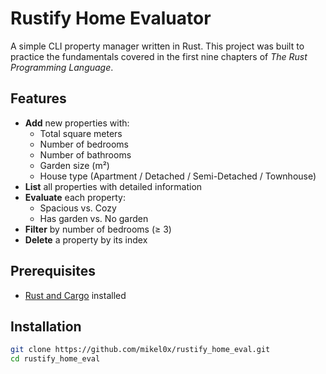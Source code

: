 # Rustify Home Evaluator

A simple CLI property manager written in Rust. This project was built to practice the fundamentals covered in the first nine chapters of *The Rust Programming Language*.

## Features

- **Add** new properties with:
  - Total square meters
  - Number of bedrooms
  - Number of bathrooms
  - Garden size (m²)
  - House type (Apartment / Detached / Semi-Detached / Townhouse)
- **List** all properties with detailed information
- **Evaluate** each property:
  - Spacious vs. Cozy
  - Has garden vs. No garden
- **Filter** by number of bedrooms (≥ 3)
- **Delete** a property by its index

## Prerequisites

- [Rust and Cargo](https://www.rust-lang.org/tools/install) installed

## Installation

```bash
git clone https://github.com/mikel0x/rustify_home_eval.git
cd rustify_home_eval

